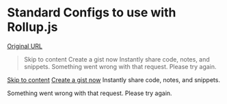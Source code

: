 # Standard Configs to use with Rollup.js

[Original URL](https://gist.github.com/chimon2000/d79a018a725d17ec4d42)

> Skip to content Create a gist now Instantly share code, notes, and snippets. Something went wrong with that request. Please try again.

[Skip to content](https://gist.github.com/chimon2000/d79a018a725d17ec4d42#start-of-content) [Create a gist now](https://gist.github.com/) Instantly share code, notes, and snippets.

Something went wrong with that request. Please try again.
